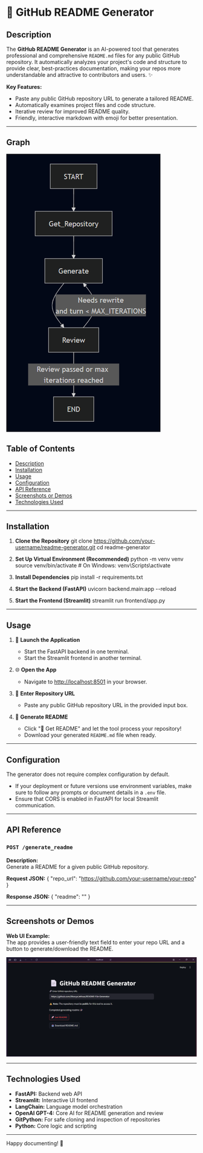 # 📄 GitHub README Generator

## Description

The **GitHub README Generator** is an AI-powered tool that generates professional and comprehensive `README.md` files for any public GitHub repository. It automatically analyzes your project's code and structure to provide clear, best-practices documentation, making your repos more understandable and attractive to contributors and users. ✨

**Key Features:**
- Paste any public GitHub repository URL to generate a tailored README.
- Automatically examines project files and code structure.
- Iterative review for improved README quality.
- Friendly, interactive markdown with emoji for better presentation.

---
## Graph
![Graph](Graph.png) <!-- Replace with an actual screenshot if available -->

## Table of Contents

- [Description](#description)
- [Installation](#installation)
- [Usage](#usage)
- [Configuration](#configuration)
- [API Reference](#api-reference)
- [Screenshots or Demos](#screenshots-or-demos)
- [Technologies Used](#technologies-used)

---

## Installation

1. **Clone the Repository**
   git clone https://github.com/your-username/readme-generator.git
   cd readme-generator

2. **Set Up Virtual Environment (Recommended)**
   python -m venv venv
   source venv/bin/activate  # On Windows: venv\Scripts\activate

3. **Install Dependencies**
   pip install -r requirements.txt

4. **Start the Backend (FastAPI)**
   uvicorn backend.main:app --reload

5. **Start the Frontend (Streamlit)**
   streamlit run frontend/app.py

---

## Usage

1. 🚀 **Launch the Application**
   - Start the FastAPI backend in one terminal.
   - Start the Streamlit frontend in another terminal.

2. 🌐 **Open the App**
   - Navigate to [http://localhost:8501](http://localhost:8501) in your browser.

3. 🔗 **Enter Repository URL**
   - Paste any public GitHub repository URL in the provided input box.

4. 📄 **Generate README**
   - Click "🚀 Get README" and let the tool process your repository!
   - Download your generated `README.md` file when ready.

---

## Configuration

The generator does not require complex configuration by default.

- If your deployment or future versions use environment variables, make sure to follow any prompts or document details in a `.env` file.
- Ensure that CORS is enabled in FastAPI for local Streamlit communication.

---

## API Reference

### `POST /generate_readme`

**Description:**  
Generate a README for a given public GitHub repository.

**Request JSON:**
{
  "repo_url": "https://github.com/your-username/your-repo"
}

**Response JSON:**
{
  "readme": "<rendered-markdown-readme>"
}

---

## Screenshots or Demos

**Web UI Example:**  
The app provides a user-friendly text field to enter your repo URL and a button to generate/download the README.

![Screenshot of UI](README_Generator.png) <!-- Replace with an actual screenshot if available -->

---

## Technologies Used

- **FastAPI:** Backend web API
- **Streamlit:** Interactive UI frontend
- **LangChain:** Language model orchestration
- **OpenAI GPT-4:** Core AI for README generation and review
- **GitPython:** For safe cloning and inspection of repositories
- **Python:** Core logic and scripting

---

Happy documenting! 🎉
